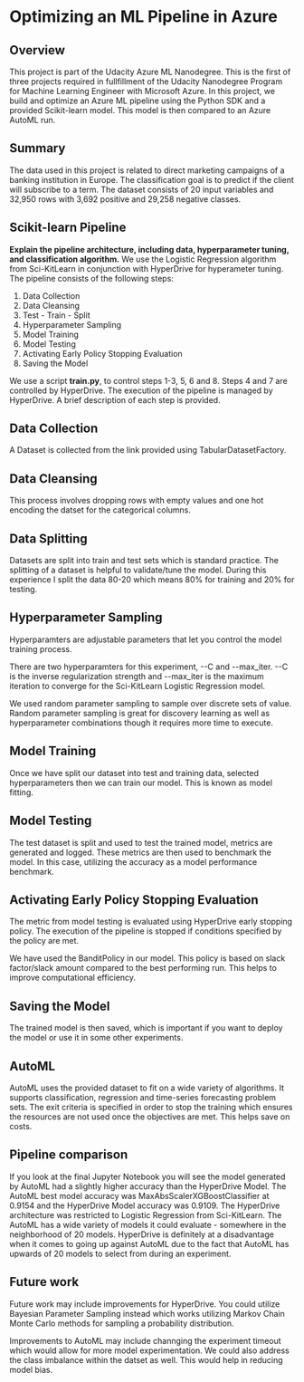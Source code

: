 # Optimizing an ML Pipeline in Azure

## Overview
This project is part of the Udacity Azure ML Nanodegree. This is the first of three projects required in fullfillment of the Udacity Nanodegree Program for Machine Learning Engineer with Microsoft Azure. In this project, we build and optimize an Azure ML pipeline using the Python SDK and a provided Scikit-learn model.
This model is then compared to an Azure AutoML run.

## Summary
The data used in this project is related to direct marketing campaigns of a banking institution in Europe. The classification goal is to predict if the client will subscribe to a term. The dataset consists of 20 input variables and 32,950 rows with 3,692 positive and 29,258 negative classes. 

## Scikit-learn Pipeline
**Explain the pipeline architecture, including data, hyperparameter tuning, and classification algorithm.** We use the Logistic Regression algorithm from Sci-KitLearn in conjunction with HyperDrive for hyperameter tuning. The pipeline consists of the following steps:

1. Data Collection
2. Data Cleansing
3. Test - Train - Split
4. Hyperparameter Sampling
5. Model Training
6. Model Testing
7. Activating Early Policy Stopping Evaluation
8. Saving the Model

We use a script **train.py**, to control steps 1-3, 5, 6 and 8. Steps 4 and 7 are controlled by HyperDrive. The execution of the pipeline is managed by HyperDrive. A brief description of each step is provided. 

## Data Collection

A Dataset is collected from the link provided using TabularDatasetFactory.

## Data Cleansing

This process involves dropping rows with empty values and one hot encoding the datset for the categorical columns.

## Data Splitting

Datasets are split into train and test sets which is standard practice. The splitting of a dataset is helpful to validate/tune the model. During this experience I split the data 80-20 which means 80% for training and 20% for testing. 

## Hyperparameter Sampling

Hyperparamters are adjustable parameters that let you control the model training process.

There are two hyperparamters for this experiment, --C and --max_iter. --C is the inverse regularization strength and --max_iter is the maximum iteration to converge for the Sci-KitLearn Logistic Regression model.

We used random parameter sampling to sample over discrete sets of value. Random parameter sampling is great for discovery learning as well as hyperparameter combinations though it requires more time to execute.

## Model Training

Once we have split our dataset into test and training data, selected hyperparameters then we can train our model. This is known as model fitting.

## Model Testing

The test dataset is split and used to test the trained model, metrics are generated and logged. These metrics are then used to benchmark the model. In this case, utilizing the accuracy as a model performance benchmark.

## Activating Early Policy Stopping Evaluation

The metric from model testing is evaluated using HyperDrive early stopping policy. The execution of the pipeline is stopped if conditions specified by the policy are met. 

We have used the BanditPolicy in our model. This policy is based on slack factor/slack amount compared to the best performing run. This helps to improve computational efficiency. 

## Saving the Model

The trained model is then saved, which is important if you want to deploy the model or use it in some other experiments.

## AutoML

AutoML uses the provided dataset to fit on a wide variety of algorithms. It supports classification, regression and time-series forecasting problem sets. The exit criteria is specified in order to stop the training which ensures the resources are not used once the objectives are met. This helps save on costs.

## Pipeline comparison
If you look at the final Jupyter Notebook you will see the model generated by AutoML had a slightly higher accuracy than the HyperDrive Model. The AutoML best model accuracy was MaxAbsScalerXGBoostClassifier at 0.9154 and the HyperDrive Model accuracy was 0.9109. The HyperDrive architecture was restricted to Logistic Regression from Sci-KitLearn. The AutoML has a wide variety of models it could evaluate - somewhere in the neighborhood of 20 models. HyperDrive is definitely at a disadvantage when it comes to going up against AutoML due to the fact that AutoML has upwards of 20 models to select from during an experiment.

## Future work

Future work may include improvements for HyperDrive. You could utilize Bayesian Parameter Sampling instead which works utilizing Markov Chain Monte Carlo methods for sampling a probability distribution. 

Improvements to AutoML may include channging the experiment timeout which would allow for more model experimentation. We could also address the class imbalance within the datset as well. This would help in reducing model bias. 
